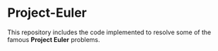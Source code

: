 # Project-Euler
This repository includes the code implemented to resolve some of the famous **Project Euler** problems. 

